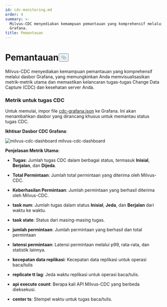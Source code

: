 ```yaml
---
id: cdc-monitoring.md
order: 4
summary: >-
  Milvus-CDC menyediakan kemampuan pemantauan yang komprehensif melalui dasbor
  Grafana.
title: Pemantauan
---
```

<h1 id="Monitoring" class="common-anchor-header">Pemantauan<button data-href="#Monitoring" class="anchor-icon" translate="no">
      <svg translate="no"
        aria-hidden="true"
        focusable="false"
        height="20"
        version="1.1"
        viewBox="0 0 16 16"
        width="16"
      >
        <path
          fill="#0092E4"
          fill-rule="evenodd"
          d="M4 9h1v1H4c-1.5 0-3-1.69-3-3.5S2.55 3 4 3h4c1.45 0 3 1.69 3 3.5 0 1.41-.91 2.72-2 3.25V8.59c.58-.45 1-1.27 1-2.09C10 5.22 8.98 4 8 4H4c-.98 0-2 1.22-2 2.5S3 9 4 9zm9-3h-1v1h1c1 0 2 1.22 2 2.5S13.98 12 13 12H9c-.98 0-2-1.22-2-2.5 0-.83.42-1.64 1-2.09V6.25c-1.09.53-2 1.84-2 3.25C6 11.31 7.55 13 9 13h4c1.45 0 3-1.69 3-3.5S14.5 6 13 6z"
        ></path>
      </svg>
    </button></h1><p>Milvus-CDC menyediakan kemampuan pemantauan yang komprehensif melalui dasbor Grafana, yang memungkinkan Anda memvisualisasikan metrik-metrik utama dan memastikan kelancaran tugas-tugas Change Data Capture (CDC) dan kesehatan server Anda.</p>
<h3 id="Metrics-for-CDC-tasks" class="common-anchor-header">Metrik untuk tugas CDC</h3><p>Untuk memulai, impor file <a href="https://github.com/zilliztech/milvus-cdc/blob/main/server/configs/cdc-grafana.json">cdc-grafana.json</a> ke Grafana. Ini akan menambahkan dasbor yang dirancang khusus untuk memantau status tugas CDC.</p>
<p><strong>Ikhtisar Dasbor CDC Grafana</strong>:</p>
<p>
  
   <span class="img-wrapper"> <img translate="no" src="/docs/v2.6.x/assets/milvus-cdc-dashboard.png" alt="milvus-cdc-dashboard" class="doc-image" id="milvus-cdc-dashboard" />
   </span> <span class="img-wrapper"> <span>milvus-cdc-dashboard</span> </span></p>
<p><strong>Penjelasan Metrik Utama:</strong></p>
<ul>
<li><p><strong>Tugas</strong>: Jumlah tugas CDC dalam berbagai status, termasuk <strong>Inisial</strong>, <strong>Berjalan</strong>, dan <strong>Dijeda</strong>.</p></li>
<li><p><strong>Total Permintaan</strong>: Jumlah total permintaan yang diterima oleh Milvus-CDC.</p></li>
<li><p><strong>Keberhasilan Permintaan</strong>: Jumlah permintaan yang berhasil diterima oleh Milvus-CDC.</p></li>
<li><p><strong>task num</strong>: Jumlah tugas dalam status <strong>Inisial</strong>, <strong>Jeda</strong>, dan <strong>Berjalan</strong> dari waktu ke waktu.</p></li>
<li><p><strong>task state</strong>: Status dari masing-masing tugas.</p></li>
<li><p><strong>jumlah permintaan</strong>: Jumlah permintaan yang berhasil dan total permintaan</p></li>
<li><p><strong>latensi permintaan</strong>: Latensi permintaan melalui p99, rata-rata, dan statistik lainnya.</p></li>
<li><p><strong>kecepatan data replikasi</strong>: Kecepatan data replikasi untuk operasi baca/tulis</p></li>
<li><p><strong>replicate tt lag</strong>: Jeda waktu replikasi untuk operasi baca/tulis.</p></li>
<li><p><strong>api execute count</strong>: Berapa kali API Milvus-CDC yang berbeda dieksekusi.</p></li>
<li><p><strong>center ts</strong>: Stempel waktu untuk tugas baca/tulis.</p></li>
</ul>
